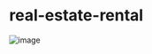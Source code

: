 # real-estate-rental

![image](https://user-images.githubusercontent.com/66935004/178807196-b224daa1-7993-4d4d-b7bc-237b1c17d173.png)
